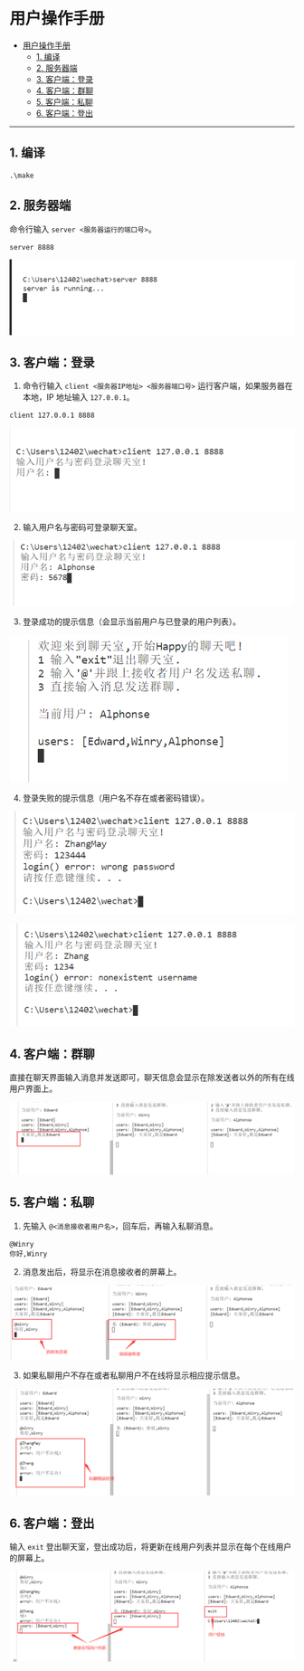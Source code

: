 # 用户操作手册

- [用户操作手册](#用户操作手册)
    - [1. 编译](#1-编译)
    - [2. 服务器端](#2-服务器端)
    - [3. 客户端：登录](#3-客户端登录)
    - [4. 客户端：群聊](#4-客户端群聊)
    - [5. 客户端：私聊](#5-客户端私聊)
    - [6. 客户端：登出](#6-客户端登出)

---

## 1. 编译

```shell{.line-numbers}
.\make
```

## 2. 服务器端

命令行输入 `server <服务器运行的端口号>`。

```shell{.line-numbers}
server 8888
```

![](assets/用户操作手册/step1.png)

## 3. 客户端：登录

1. 命令行输入 `client <服务器IP地址> <服务器端口号>` 运行客户端，如果服务器在本地，IP 地址输入 `127.0.0.1`。

```shell{.line-numbers}
client 127.0.0.1 8888
```

![](assets/用户操作手册/step2.png)

2. 输入用户名与密码可登录聊天室。

![](assets/用户操作手册/step3.png)

3. 登录成功的提示信息（会显示当前用户与已登录的用户列表）。

![](assets/用户操作手册/step4.png)

4. 登录失败的提示信息（用户名不存在或者密码错误）。

![](assets/用户操作手册/step5.png)

![](assets/用户操作手册/step6.png)


## 4. 客户端：群聊

直接在聊天界面输入消息并发送即可，聊天信息会显示在除发送者以外的所有在线用户界面上。

![](assets/用户操作手册/step7.png)

## 5. 客户端：私聊

1. 先输入 `@<消息接收者用户名>`，回车后，再输入私聊消息。

```shell{.line-numbers}
@Winry
你好,Winry
```

2. 消息发出后，将显示在消息接收者的屏幕上。

![](assets/用户操作手册/step8.png)

3. 如果私聊用户不存在或者私聊用户不在线将显示相应提示信息。

![](assets/用户操作手册/step9.png)

## 6. 客户端：登出

输入 `exit` 登出聊天室，登出成功后，将更新在线用户列表并显示在每个在线用户的屏幕上。

![](assets/用户操作手册/step10.png)
